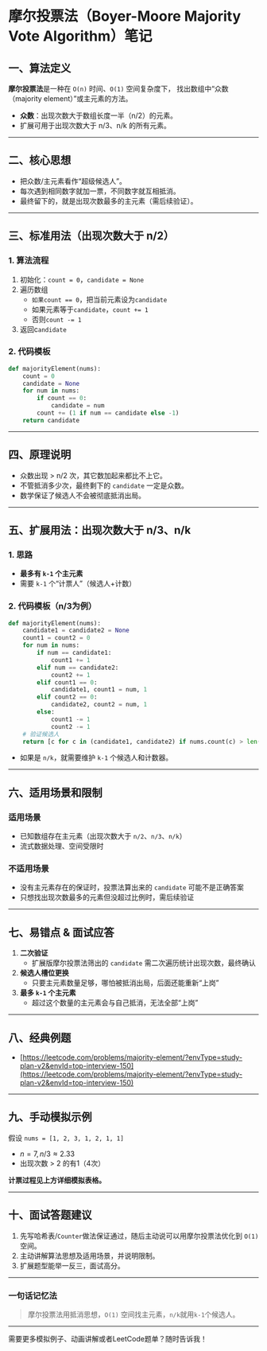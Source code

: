 # 摩尔投票法（Boyer-Moore Majority Vote Algorithm）笔记

## **一、算法定义**

**摩尔投票法**是一种在 `O(n)` 时间、`O(1)` 空间复杂度下，
找出数组中“众数（majority element）”或主元素的方法。

- **众数**：出现次数大于数组长度一半（n/2）的元素。
- 扩展可用于出现次数大于 n/3、n/k 的所有元素。

---

## **二、核心思想**

- 把众数/主元素看作“超级候选人”。
- 每次遇到相同数字就加一票，不同数字就互相抵消。
- 最终留下的，就是出现次数最多的主元素（需后续验证）。

---

## **三、标准用法（出现次数大于 n/2）**

### **1. 算法流程**

1. 初始化：`count = 0`，`candidate = None`
2. 遍历数组
    - `如果count == 0`，把当前元素设为`candidate`
    - 如果元素等于`candidate`，`count += 1`
    - 否则`count -= 1`
3. 返回c`andidate`

### **2. 代码模板**

```python
def majorityElement(nums):
    count = 0
    candidate = None
    for num in nums:
        if count == 0:
            candidate = num
        count += (1 if num == candidate else -1)
    return candidate
```

---

## **四、原理说明**

- 众数出现 > n/2 次，其它数加起来都比不上它。
- 不管抵消多少次，最终剩下的 `candidate` 一定是众数。
- 数学保证了候选人不会被彻底抵消出局。

---

## **五、扩展用法：出现次数大于 n/3、n/k**

### **1. 思路**

- **最多有 `k-1` 个主元素**
- 需要 `k-1` 个“计票人”（候选人+计数）

### **2. 代码模板（n/3为例）**

```python
def majorityElement(nums):
    candidate1 = candidate2 = None
    count1 = count2 = 0
    for num in nums:
        if num == candidate1:
            count1 += 1
        elif num == candidate2:
            count2 += 1
        elif count1 == 0:
            candidate1, count1 = num, 1
        elif count2 == 0:
            candidate2, count2 = num, 1
        else:
            count1 -= 1
            count2 -= 1
    # 验证候选人
    return [c for c in (candidate1, candidate2) if nums.count(c) > len(nums)//3]
```

- 如果是 `n/k`，就需要维护 `k-1` 个候选人和计数器。

---

## **六、适用场景和限制**

### **适用场景**

- 已知数组存在主元素（出现次数大于 `n/2`、`n/3`、`n/k`）
- 流式数据处理、空间受限时

### **不适用场景**

- 没有主元素存在的保证时，投票法算出来的 `candidate` 可能不是正确答案
- 只想找出现次数最多的元素但没超过比例时，需后续验证

---

## **七、易错点 & 面试应答**

1. **二次验证**
    - 扩展版摩尔投票法筛出的 `candidate` 需二次遍历统计出现次数，最终确认
2. **候选人槽位更换**
    - 只要主元素数量足够，哪怕被抵消出局，后面还能重新“上岗”
3. **最多 `k-1` 个主元素**
    - 超过这个数量的主元素会与自己抵消，无法全部“上岗”

---

## **八、经典例题**

- [https://leetcode.com/problems/majority-element/?envType=study-plan-v2&envId=top-interview-150](https://leetcode.com/problems/majority-element/?envType=study-plan-v2&envId=top-interview-150)

---

## **九、手动模拟示例**

假设 `nums = [1, 2, 3, 1, 2, 1, 1]`

- $n=7, n/3≈2.33$
- 出现次数 > 2 的有1（4次）

**计票过程见上方详细模拟表格。**

---

## **十、面试答题建议**

1. 先写哈希表/`Counter`做法保证通过，随后主动说可以用摩尔投票法优化到 `O(1)` 空间。
2. 主动讲解算法思想及适用场景，并说明限制。
3. 扩展题型能举一反三，面试高分。

---

### **一句话记忆法**

> 摩尔投票法用抵消思想，`O(1)` 空间找主元素，`n/k`就用`k-1`个候选人。
> 

---

需要更多模拟例子、动画讲解或者LeetCode题单？随时告诉我！